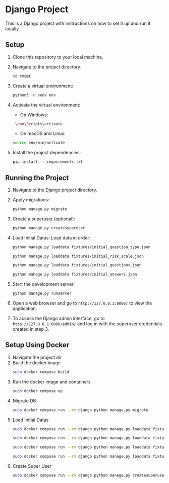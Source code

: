 # Django Project

This is a Django project with instructions on how to set it up and run it locally.

## Setup

1. Clone this repository to your local machine.

2. Navigate to the project directory:

    ```bash
    cd rmcmt
    ```

3. Create a virtual environment:

    ```bash
    python3 -m venv env
    ```

4. Activate the virtual environment:

    - On Windows:

    ```bash
    .\env\Scripts\activate
    ```

    - On macOS and Linux:

    ```bash
    source env/bin/activate
    ```

5. Install the project dependencies:

    ```bash
    pip install -r requirements.txt
    ```

## Running the Project

1. Navigate to the Django project directory.

2. Apply migrations:

    ```bash
    python manage.py migrate
    ```

3. Create a superuser (optional):

    ```bash
    python manage.py createsuperuser
    ```

4. Load Initial Datas:
    Load data in order:

    ```bash
    python manage.py loaddata fixtures/initial_question_type.json

    python manage.py loaddata fixtures/initial_risk_scale.json

    python manage.py loaddata fixtures/initial_questions.json

    python manage.py loaddata fixtures/initial_answers.json
    ```

5. Start the development server:

    ```bash
    python manage.py runserver
    ```

5. Open a web browser and go to `http://127.0.0.1:8000/` to view the application.

6. To access the Django admin interface, go to `http://127.0.0.1:8000/admin/` and log in with the superuser credentials created in step 3.



## Setup Using Docker

1. Navigate the project dir
2. Build the docker image
    ```bash
    sudo docker compose build
    ```
3. Run the docker image and containers
    ```bash
    sudo docker compose up
    ```
4. Migrate DB
    ```bash
    sudo docker compose run --rm django python manage.py migrate
    ```
5. Load Initial Datas
    ```bash
    sudo docker compose run --rm django python manage.py loaddata fixtures/initial_question_type.json
    
    sudo docker compose run --rm django python manage.py loaddata fixtures/initial_risk_scale.json

    sudo docker compose run --rm django python manage.py loaddata fixtures/initial_questions.json

    sudo docker compose run --rm django python manage.py loaddata fixtures/initial_answers.json
    ```
6. Create Super User
    ```bash
    sudo docker compose run --rm django python manage.py createsuperuser
    ```